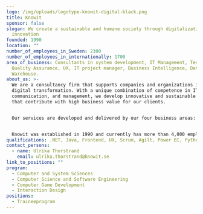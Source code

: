 ```yaml
---
logo: /img/uploads/logotype-knowit-digital-black.png
title: Knowit
sponsor: false
slogan: We create a sustainable and humane society through digitalization and
  innovation
founded: 1990
location: ""
number_of_employees_in_Sweden: 2300
number_of_employees_in_internationally: 1700
area_of_business: Consultants in system development, IT Management, Test and
  Quality Assurance, UX, IT project manager, Business Intelligence, Data
  Warehouse.
about_us: >-
  We are a consultancy firm that supports companies and organizations in the
  digital transformation. With a unique combination of competence in IT, design,
  communication, and management, we develop innovative and sustainable solutions
  that contribute with high business value for our clients.


  Our services are developed and delivered by our four business areas: Solutions, Experience, Connectivity, and Insight. The digital solutions that we create together with our clients and partners can be found in all parts of society – from schools, healthcare, and authorities, to e-commerce, events, and travel planning. Every day, people use many solutions from Knowit that make their lives easier and create new, sustainable ways to stay in touch and communicate.


  Knowit was established in 1990 and currently has more than 4,000 employees in Sweden, Norway, Denmark, Finland, Germany, and Poland. Our culture is characterized by openness, understanding for the client’s business, highly specialized competence, and a drive to develop continually. Since 1997, Knowit has been listed on the Nordic exchange in Stockholm.
qualifications: .NET, Java, Frontend, UX, Scrum, Agilt, Power BI, Python, Azure, SAS
contact_persons:
  - name: Ulrika Thorstrand
    email: ulrika.thorstrand@knowit.se
link_to_positions: ""
program:
  - Computer and System Sciences
  - Computer Science and Software Engineering
  - Computer Game Development
  - Interaction Design
positions:
  - Traineeprogram
---
```

